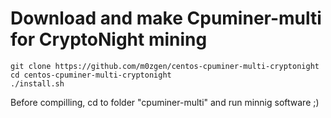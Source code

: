 # Download and make Cpuminer-multi for CryptoNight mining
```
git clone https://github.com/m0zgen/centos-cpuminer-multi-cryptonight
cd centos-cpuminer-multi-cryptonight
./install.sh
```
Before compilling, cd to folder "cpuminer-multi" and run minnig software ;)
